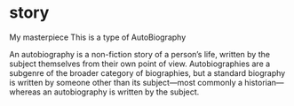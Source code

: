 # story
My masterpiece
This is a type of AutoBiography

An autobiography is a non-fiction story of a person’s life, written by the subject themselves from their own point of view. Autobiographies are a subgenre of the broader category of biographies, but a standard biography is written by someone other than its subject—most commonly a historian—whereas an autobiography is written by the subject.
